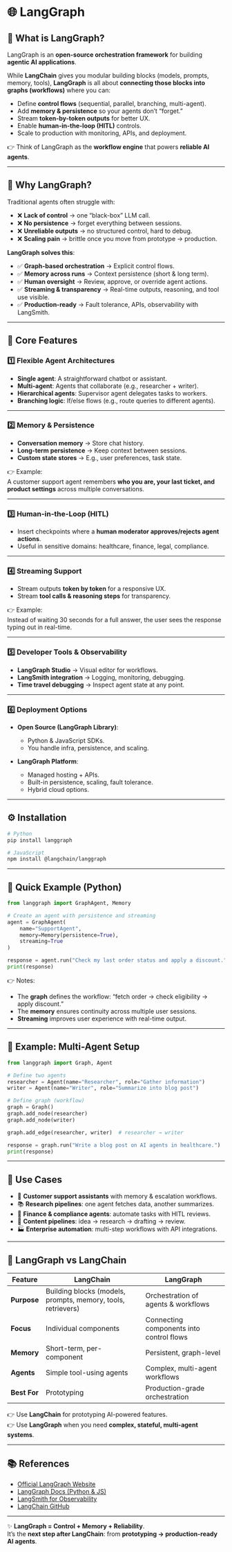 
# 🌐 LangGraph

## 📌 What is LangGraph?  
LangGraph is an **open-source orchestration framework** for building **agentic AI applications**.  

While **LangChain** gives you modular building blocks (models, prompts, memory, tools), **LangGraph** is all about **connecting those blocks into graphs (workflows)** where you can:  
- Define **control flows** (sequential, parallel, branching, multi-agent).  
- Add **memory & persistence** so your agents don’t “forget.”  
- Stream **token-by-token outputs** for better UX.  
- Enable **human-in-the-loop (HITL)** controls.  
- Scale to production with monitoring, APIs, and deployment.  

👉 Think of LangGraph as the **workflow engine** that powers **reliable AI agents**.  

---

## 🚀 Why LangGraph?  
Traditional agents often struggle with:  
- ❌ **Lack of control** → one “black-box” LLM call.  
- ❌ **No persistence** → forget everything between sessions.  
- ❌ **Unreliable outputs** → no structured control, hard to debug.  
- ❌ **Scaling pain** → brittle once you move from prototype → production.  

**LangGraph solves this**:  
- ✅ **Graph-based orchestration** → Explicit control flows.  
- ✅ **Memory across runs** → Context persistence (short & long term).  
- ✅ **Human oversight** → Review, approve, or override agent actions.  
- ✅ **Streaming & transparency** → Real-time outputs, reasoning, and tool use visible.  
- ✅ **Production-ready** → Fault tolerance, APIs, observability with LangSmith.  

---

## 🧩 Core Features  

### 1️⃣ Flexible Agent Architectures  
- **Single agent**: A straightforward chatbot or assistant.  
- **Multi-agent**: Agents that collaborate (e.g., researcher + writer).  
- **Hierarchical agents**: Supervisor agent delegates tasks to workers.  
- **Branching logic**: If/else flows (e.g., route queries to different agents).  

---

### 2️⃣ Memory & Persistence  
- **Conversation memory** → Store chat history.  
- **Long-term persistence** → Keep context between sessions.  
- **Custom state stores** → E.g., user preferences, task state.  

👉 Example:  
A customer support agent remembers **who you are, your last ticket, and product settings** across multiple conversations.  

---

### 3️⃣ Human-in-the-Loop (HITL)  
- Insert checkpoints where a **human moderator approves/rejects agent actions**.  
- Useful in sensitive domains: healthcare, finance, legal, compliance.  

---

### 4️⃣ Streaming Support  
- Stream outputs **token by token** for a responsive UX.  
- Stream **tool calls & reasoning steps** for transparency.  

👉 Example:  
Instead of waiting 30 seconds for a full answer, the user sees the response typing out in real-time.  

---

### 5️⃣ Developer Tools & Observability  
- **LangGraph Studio** → Visual editor for workflows.  
- **LangSmith integration** → Logging, monitoring, debugging.  
- **Time travel debugging** → Inspect agent state at any point.  

---

### 6️⃣ Deployment Options  
- **Open Source (LangGraph Library)**:  
  - Python & JavaScript SDKs.  
  - You handle infra, persistence, and scaling.  

- **LangGraph Platform**:  
  - Managed hosting + APIs.  
  - Built-in persistence, scaling, fault tolerance.  
  - Hybrid cloud options.  

---

## ⚙️ Installation  

```bash
# Python
pip install langgraph

# JavaScript
npm install @langchain/langgraph
```

---

## 📖 Quick Example (Python)  

```python
from langgraph import GraphAgent, Memory

# Create an agent with persistence and streaming
agent = GraphAgent(
    name="SupportAgent",
    memory=Memory(persistence=True),
    streaming=True
)

response = agent.run("Check my last order status and apply a discount.")
print(response)
```

👉 Notes:  
- The **graph** defines the workflow: “fetch order → check eligibility → apply discount.”  
- The **memory** ensures continuity across multiple user sessions.  
- **Streaming** improves user experience with real-time output.  

---

## 🔄 Example: Multi-Agent Setup  

```python
from langgraph import Graph, Agent

# Define two agents
researcher = Agent(name="Researcher", role="Gather information")
writer = Agent(name="Writer", role="Summarize into blog post")

# Define graph (workflow)
graph = Graph()
graph.add_node(researcher)
graph.add_node(writer)

graph.add_edge(researcher, writer)  # researcher → writer

response = graph.run("Write a blog post on AI agents in healthcare.")
print(response)
```

---

## 🎯 Use Cases  

- 🤖 **Customer support assistants** with memory & escalation workflows.  
- 📚 **Research pipelines**: one agent fetches data, another summarizes.  
- 🏦 **Finance & compliance agents**: automate tasks with HITL reviews.  
- 📝 **Content pipelines**: idea → research → drafting → review.  
- 🏭 **Enterprise automation**: multi-step workflows with API integrations.  

---

## 🔧 LangGraph vs LangChain  

| Feature | LangChain | LangGraph |
|---------|-----------|-----------|
| **Purpose** | Building blocks (models, prompts, memory, tools, retrievers) | Orchestration of agents & workflows |
| **Focus** | Individual components | Connecting components into control flows |
| **Memory** | Short-term, per-component | Persistent, graph-level |
| **Agents** | Simple tool-using agents | Complex, multi-agent workflows |
| **Best For** | Prototyping | Production-grade orchestration |

👉 Use **LangChain** for prototyping AI-powered features.  
👉 Use **LangGraph** when you need **complex, stateful, multi-agent systems**.  

---

## 📚 References  

- [Official LangGraph Website](https://www.langchain.com/langgraph)  
- [LangGraph Docs (Python & JS)](https://python.langchain.com/docs/langgraph)  
- [LangSmith for Observability](https://www.langchain.com/langsmith)  
- [LangChain GitHub](https://github.com/langchain-ai)  

---

✨ **LangGraph = Control + Memory + Reliability**.  
It’s the **next step after LangChain**: from **prototyping → production-ready AI agents**.  
